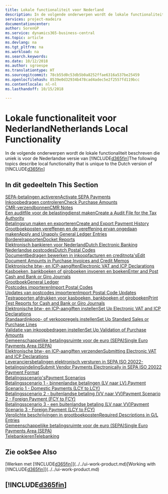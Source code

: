 ```yaml
---
title: Lokale functionaliteit voor Nederland
description: In de volgende onderwerpen wordt de lokale functionaliteit in de Nederlandse versie van Business Central beschreven.
services: project-madeira
documentationcenter: 
author: SorenGP
ms.service: dynamics365-business-central
ms.topic: article
ms.devlang: na
ms.tgt_pltfrm: na
ms.workload: na
ms.search.keywords: 
ms.date: 10/12/2018
ms.author: sgroespe
ms.translationtype: HT
ms.sourcegitcommit: 78cb55d0c53db5b0a8252ffae6316a537be25459
ms.openlocfilehash: 8539e0d32934b478cad4adec5e2f2557fd119bcc
ms.contentlocale: nl-nl
ms.lasthandoff: 10/15/2018

---
```

# <a name="netherlands-local-functionality"></a><span data-ttu-id="29f64-103">Lokale functionaliteit voor Nederland</span><span class="sxs-lookup"><span data-stu-id="29f64-103">Netherlands Local Functionality</span></span>
<span data-ttu-id="29f64-104">In de volgende onderwerpen wordt de lokale functionaliteit beschreven die uniek is voor de Nederlandse versie van [!INCLUDE[d365fin](../../includes/d365fin_md.md)]</span><span class="sxs-lookup"><span data-stu-id="29f64-104">The following topics describe local functionality that is unique to the Dutch version of [!INCLUDE[d365fin](../../includes/d365fin_md.md)]</span></span>  

## <a name="in-this-section"></a><span data-ttu-id="29f64-105">In dit gedeelte</span><span class="sxs-lookup"><span data-stu-id="29f64-105">In This Section</span></span>  
[<span data-ttu-id="29f64-106">SEPA-betalingen activeren</span><span class="sxs-lookup"><span data-stu-id="29f64-106">Activate SEPA Payments</span></span>](how-to-activate-sepa-payments.md)  
[<span data-ttu-id="29f64-107">Inkoopbedragen controleren</span><span class="sxs-lookup"><span data-stu-id="29f64-107">Check Purchase Amounts</span></span>](check-purchase-amounts.md)  
[<span data-ttu-id="29f64-108">CMR-verzendbonnen</span><span class="sxs-lookup"><span data-stu-id="29f64-108">CMR Notes</span></span>](cmr-notes.md)  
[<span data-ttu-id="29f64-109">Een auditfile voor de belastingdienst maken</span><span class="sxs-lookup"><span data-stu-id="29f64-109">Create a Audit File for the Tax Authority</span></span>](how-to-create-an-audit-file-for-the-tax-authority.md)  
[<span data-ttu-id="29f64-110">Betalingsrun maken en exporteren</span><span class="sxs-lookup"><span data-stu-id="29f64-110">Create and Export Payment History</span></span>](how-to-create-and-export-payment-history.md)  
[<span data-ttu-id="29f64-111">Grootboekposten vereffenen en de vereffening ervan ongedaan maken</span><span class="sxs-lookup"><span data-stu-id="29f64-111">Apply and Unapply General Ledger Entries</span></span>](how-to-apply-and-unapply-general-ledger-entries.md)  
[<span data-ttu-id="29f64-112">Borderelrapporten</span><span class="sxs-lookup"><span data-stu-id="29f64-112">Docket Reports</span></span>](docket-reports.md)  
[<span data-ttu-id="29f64-113">Elektronisch bankieren voor Nederland</span><span class="sxs-lookup"><span data-stu-id="29f64-113">Dutch Electronic Banking</span></span>](dutch-electronic-banking.md)  
[<span data-ttu-id="29f64-114">Nederlandse postcodes</span><span class="sxs-lookup"><span data-stu-id="29f64-114">Dutch Postal Codes</span></span>](dutch-post-codes.md)  
[<span data-ttu-id="29f64-115">Documentbedragen bewerken in inkoopfacturen en creditnota's</span><span class="sxs-lookup"><span data-stu-id="29f64-115">Edit Document Amounts in Purchase Invoices and Credit Memos</span></span>](how-to-edit-document-amounts-in-purchase-invoices-and-credit-memos.md)  
[<span data-ttu-id="29f64-116">Elektronische btw- en ICP-aangiften</span><span class="sxs-lookup"><span data-stu-id="29f64-116">Electronic VAT and ICP Declarations</span></span>](electronic-vat-and-icp-declarations.md)  
[<span data-ttu-id="29f64-117">Kasboeken, bankboeken of giroboeken invoeren en boeken</span><span class="sxs-lookup"><span data-stu-id="29f64-117">Enter and Post Cash and Bank or Giro Journals</span></span>](how-to-enter-and-post-cash-and-bank-or-giro-journals.md)  
[<span data-ttu-id="29f64-118">Grootboek</span><span class="sxs-lookup"><span data-stu-id="29f64-118">General Ledger</span></span>](general-ledger.md)  
[<span data-ttu-id="29f64-119">Postcodes importeren</span><span class="sxs-lookup"><span data-stu-id="29f64-119">Import Postal Codes</span></span>](how-to-import-post-codes.md)  
[<span data-ttu-id="29f64-120">Updates van postcodes importeren</span><span class="sxs-lookup"><span data-stu-id="29f64-120">Import Postal Code Updates</span></span>](how-to-import-post-code-updates.md)  
[<span data-ttu-id="29f64-121">Testrapporten afdrukken voor kasboeken, bankboeken of giroboeken</span><span class="sxs-lookup"><span data-stu-id="29f64-121">Print Test Reports for Cash and Bank or Giro Journals</span></span>](how-to-print-the-test-reports-for-cash-and-bank-or-giro-journals.md)  
[<span data-ttu-id="29f64-122">Elektronische btw- en ICP-aangiften instellen</span><span class="sxs-lookup"><span data-stu-id="29f64-122">Set Up Electronic VAT and ICP Declarations</span></span>](how-to-set-up-electronic-vat-and-icp-declarations.md)  
[<span data-ttu-id="29f64-123">Standaardinkoop- of verkoopregels instellen</span><span class="sxs-lookup"><span data-stu-id="29f64-123">Set Up Standard Sales or Purchase Lines</span></span>](how-to-set-up-standard-sales-or-purchase-lines.md)  
[<span data-ttu-id="29f64-124">Validatie van inkoopbedragen instellen</span><span class="sxs-lookup"><span data-stu-id="29f64-124">Set Up Validation of Purchase Amounts</span></span>](how-to-set-up-validation-of-purchase-amounts.md)  
[<span data-ttu-id="29f64-125">Gemeenschappelijke betalingsruimte voor de euro (SEPA)</span><span class="sxs-lookup"><span data-stu-id="29f64-125">Single Euro Payments Area (SEPA)</span></span>](single-euro-payments-area-sepa-.md)  
[<span data-ttu-id="29f64-126">Elektronische btw- en ICP-aangiften verzenden</span><span class="sxs-lookup"><span data-stu-id="29f64-126">Submitting Electronic VAT and ICP Declarations</span></span>](electronic-vat-and-icp-declarations.md)  
[<span data-ttu-id="29f64-127">Leveranciersbetalingen elektronisch versturen in SEPA ISO 20022-betalingsindeling</span><span class="sxs-lookup"><span data-stu-id="29f64-127">Submit Vendor Payments Electronically in SEPA ISO 20022 Payment Format</span></span>](how-to-submit-vendor-payments-electronically-in-sepa-iso-20022-payment-format.md)  
[<span data-ttu-id="29f64-128">Betalingsscenario's</span><span class="sxs-lookup"><span data-stu-id="29f64-128">Payment Scenarios</span></span>](payment-scenarios.md)  
[<span data-ttu-id="29f64-129">Betalingsscenario 1 - binnenlandse betalingen (LV naar LV).</span><span class="sxs-lookup"><span data-stu-id="29f64-129">Payment Scenario 1 - Domestic Payments (LCY to LCY)</span></span>](payment-scenario-1-domestic-payments-lcy-to-lcy-.md)  
[<span data-ttu-id="29f64-130">Betalingsscenario 2 - buitenlandse betaling (VV naar VV)</span><span class="sxs-lookup"><span data-stu-id="29f64-130">Payment Scenario 2 - Foreign Payment (FCY to FCY)</span></span>](payment-scenario-2-foreign-payment-fcy-to-fcy-.md)  
[<span data-ttu-id="29f64-131">Betalingsscenario 3 - een buitenlandse betaling (LV naar VV)</span><span class="sxs-lookup"><span data-stu-id="29f64-131">Payment Scenario 3 - Foreign Payment (LCY  to FCY)</span></span>](payment-scenario-3-foreign-payment-lcy-to-fcy-.md)  
[<span data-ttu-id="29f64-132">Verplichte beschrijvingen in grootboekposten</span><span class="sxs-lookup"><span data-stu-id="29f64-132">Required Descriptions in G/L Entries</span></span>](required-descriptions-in-g-l-entry.md)  
[<span data-ttu-id="29f64-133">Gemeenschappelijke betalingsruimte voor de euro (SEPA)</span><span class="sxs-lookup"><span data-stu-id="29f64-133">Single Euro Payments Area (SEPA)</span></span>](single-euro-payments-area-sepa-.md)  
[<span data-ttu-id="29f64-134">Telebankieren</span><span class="sxs-lookup"><span data-stu-id="29f64-134">Telebanking</span></span>](telebanking.md)

## <a name="see-also"></a><span data-ttu-id="29f64-135">Zie ook</span><span class="sxs-lookup"><span data-stu-id="29f64-135">See Also</span></span>
<span data-ttu-id="29f64-136">[Werken met [!INCLUDE[d365fin](../../includes/d365fin_md.md)]](../../ui-work-product.md)</span><span class="sxs-lookup"><span data-stu-id="29f64-136">[Working with [!INCLUDE[d365fin](../../includes/d365fin_md.md)]](../../ui-work-product.md)</span></span>  

## [!INCLUDE[d365fin](../../includes/free_trial_md.md)]  

